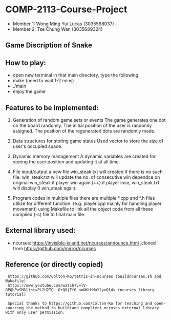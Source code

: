# COMP-2113-Course-Project
* Member 1: Wong Ming Yui Lucas (3035568037)
* Member 2: Tse Chung Wan (3035689324)

## Game Discription of Snake


## How to play:
* open new terminal in that main directory, type the following
* make (need to wait 1-2 mins)
* ./main
* enjoy the game

## Features to be implemented:
1. Generation of random game sets or events
        The game generates one dot on the board randomly. 
        The initial position of the user is randomly assigned. 
        The position of the regenerated dots are randomly made.

2. Data structures for storing game status
        Used vector to store the size of user's occupied space.

3. Dynamic memory management
        A dynamic variables are created for storing the user position and updating it at all time.

4. File input/output
        a new file win_steak.txt will created if there is no such file.
        win_steak.txt will update the no. of consecutive win dependce on original win_steak if player win again.(++)
        if player lose, win_steak.txt will display 0 win_steak again.
        
5. Program codes in multiple files
        there are multiple \*.cpp and \*.h files utilize for different function. (e.g. player.cpp mainly for handling player movement)
        using Makefile to link all the object code from all these complied (-c) file to final main file.
        
## External library used:
* ncurses:
     https://invisible-island.net/ncurses/announce.html
     ,cloned from https://github.com/mirror/ncurses
     
## Reference (or directly copied)
     https://github.com/Colton-Ko/tetris-in-ncurses (buildncurses.sh and Makefile)
     https://www.youtube.com/watch?v=lV-OPQhPvSM&list=PL2U2TQ__OrQ8jTf0_noNKtHMuYlyxQl4v (ncurses library tutorial)
          
     Special thanks to https://github.com/Colton-Ko for teaching and open-sourcing the method to build(and complier) ncruses external library with only user permission.
